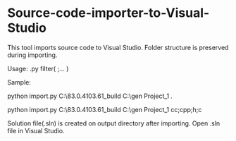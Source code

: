 # Source-code-importer-to-Visual-Studio
This tool imports source code to Visual Studio. Folder structure is preserved during importing.


Usage: <file>.py <source code absolute path> <output directory absolute path> <project name> filter( <file type>;<file type>... )
  
Sample: 
  
python import.py C:\83.0.4103.61_build C:\gen Project_1 *.*

python import.py C:\83.0.4103.61_build C:\gen Project_1 cc;cpp;h;c

Solution file(.sln) is created on output directory after importing.
Open .sln file in Visual Studio.
